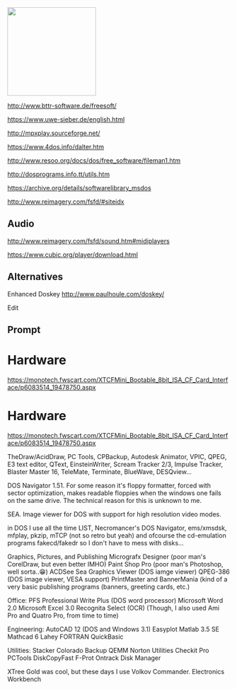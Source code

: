 <img src="https://user-images.githubusercontent.com/38451588/127482226-e67f4267-7245-4e89-8b6c-4aec09c49c5a.png" width="200" />




http://www.bttr-software.de/freesoft/

https://www.uwe-sieber.de/english.html

http://mpxplay.sourceforge.net/

https://www.4dos.info/dalter.htm

http://www.resoo.org/docs/dos/free_software/fileman1.htm


http://dosprograms.info.tt/utils.htm

https://archive.org/details/softwarelibrary_msdos

http://www.reimagery.com/fsfd/#siteidx


## Audio

http://www.reimagery.com/fsfd/sound.htm#midiplayers

https://www.cubic.org/player/download.html


## Alternatives

Enhanced Doskey http://www.paulhoule.com/doskey/

Edit 


## Prompt

# Hardware

https://monotech.fwscart.com/XTCFMini_Bootable_8bit_ISA_CF_Card_Interface/p6083514_19478750.aspx

# Hardware

https://monotech.fwscart.com/XTCFMini_Bootable_8bit_ISA_CF_Card_Interface/p6083514_19478750.aspx


TheDraw/AcidDraw, PC Tools, CPBackup, Autodesk Animator, VPIC, QPEG, E3 text editor, QText, EinsteinWriter, Scream Tracker 2/3, Impulse Tracker, Blaster Master 16, TeleMate, Terminate, BlueWave, DESQview...

DOS Navigator 1.51. For some reason it's floppy formatter, forced with sector optimization, makes readable floppies when the windows one fails on the same drive. The technical reason for this is unknown to me.

 SEA. Image viewer for DOS with support for high resolution video modes.
 
 in DOS I use all the time LIST, Necromancer's DOS Navigator, ems/xmsdsk, mfplay, pkzip, mTCP (not so retro but yeah) and ofcourse the cd-emulation programs fakecd/fakedr so I don't have to mess with disks...
 
 
 Graphics, Pictures, and Publishing
Micrografx Designer (poor man's CorelDraw, but even better IMHO)
Paint Shop Pro (poor man's Photoshop, well sorta..😁)
ACDSee
Sea Graphics Viewer (DOS iamge viewer)
QPEG-386 (DOS image viewer, VESA support)
PrintMaster and BannerMania (kind of a very basic publishing programs (banners, greeting cards, etc.)

Office:
PFS Professional Write Plus (DOS word processor)
Microsoft Word 2.0
Microsoft Excel 3.0
Recognita Select (OCR)
(Though, I also used Ami Pro and Quatro Pro, from time to time)

Engineering:
AutoCAD 12 (DOS and Windows 3.1)
Easyplot
Matlab 3.5 SE
Mathcad 6
Lahey FORTRAN
QuickBasic

Utilities:
Stacker
Colorado Backup
QEMM
Norton Utilities
Checkit Pro
PCTools
DiskCopyFast
F-Prot
Ontrack Disk Manager

XTree Gold was cool, but these days I use Volkov Commander.
 Electronics Workbench

